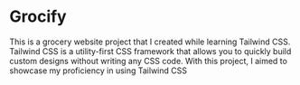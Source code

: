 # Grocify
This is a grocery website project that I created while learning Tailwind CSS. Tailwind CSS is a utility-first CSS framework that allows you to quickly build custom designs without writing any CSS code. With this project, I aimed to showcase my proficiency in using Tailwind CSS
